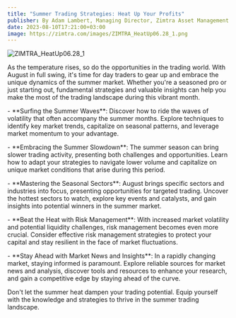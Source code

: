 ```yaml
---
title: "Summer Trading Strategies: Heat Up Your Profits"
publisher: By Adam Lambert, Managing Director, Zimtra Asset Management
date: 2023-08-10T17:21:00+03:00
image: https://zimtra.com/images/ZIMTRA_HeatUp06.28_1.png
---
```

![ZIMTRA_HeatUp06.28_1](https://zimtra.com/images/ZIMTRA_HeatUp06.28_1.png)

As the temperature rises, so do the opportunities in the trading world. With August in full swing, it's time for day traders to gear up and embrace the unique dynamics of the summer market. Whether you're a seasoned pro or just starting out, fundamental strategies and valuable insights can help you make the most of the trading landscape during this vibrant month.

\- \*\*Surfing the Summer Waves\*\*: Discover how to ride the waves of volatility that often accompany the summer months. Explore techniques to identify key market trends, capitalize on seasonal patterns, and leverage market momentum to your advantage.

\- \*\*Embracing the Summer Slowdown\*\*: The summer season can bring slower trading activity, presenting both challenges and opportunities. Learn how to adapt your strategies to navigate lower volume and capitalize on unique market conditions that arise during this period.

\- \*\*Mastering the Seasonal Sectors\*\*: August brings specific sectors and industries into focus, presenting opportunities for targeted trading. Uncover the hottest sectors to watch, explore key events and catalysts, and gain insights into potential winners in the summer market.

\- \*\*Beat the Heat with Risk Management\*\*: With increased market volatility and potential liquidity challenges, risk management becomes even more crucial. Consider effective risk management strategies to protect your capital and stay resilient in the face of market fluctuations.

\- \*\*Stay Ahead with Market News and Insights\*\*: In a rapidly changing market, staying informed is paramount. Explore reliable sources for market news and analysis, discover tools and resources to enhance your research, and gain a competitive edge by staying ahead of the curve.

Don't let the summer heat dampen your trading potential. Equip yourself with the knowledge and strategies to thrive in the summer trading landscape.
